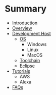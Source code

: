 # Summary

* [Introduction](README.md)
* [Overview](documentation.md)
* [Development Host](devhostmd.md)
   * [OS](os.md)
       * Windows
       * Linux
       * MacOS
   * [Toolchain](toolchain.md)
   * [Eclipse](eclipse.md)
* [Tutorials](tutorials.md)
   * AWS
   * Alexa
* [FAQs](faqs.md)

